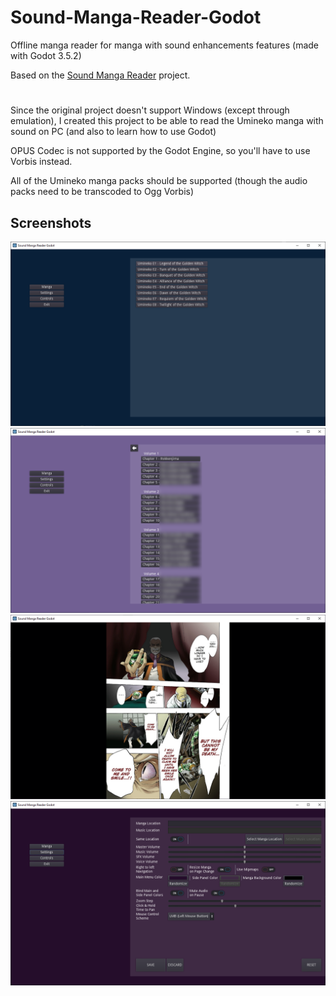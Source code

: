 # Sound-Manga-Reader-Godot
Offline manga reader for manga with sound enhancements features (made with Godot 3.5.2)

Based on the [Sound Manga Reader](https://gitlab.com/papjul/sound-manga-reader/) project.
#

Since the original project doesn't support Windows (except through emulation), I created this project to be able to read the Umineko manga with sound on PC (and also to learn how to use Godot)

OPUS Codec is not supported by the Godot Engine, so you'll have to use Vorbis instead.

All of the Umineko manga packs should be supported (though the audio packs need to be transcoded to Ogg Vorbis)

## Screenshots

![Manga List](https://raw.githubusercontent.com/MrPoblin/screenshots/main/Sound-Manga-Reader-Godot/smrg_1.png)
![Chapter List](https://raw.githubusercontent.com/MrPoblin/screenshots/main/Sound-Manga-Reader-Godot/smrg_2.png)
![Reader](https://raw.githubusercontent.com/MrPoblin/screenshots/main/Sound-Manga-Reader-Godot/smrg_3.png)
![Settings](https://raw.githubusercontent.com/MrPoblin/screenshots/main/Sound-Manga-Reader-Godot/smrg_4.png)
